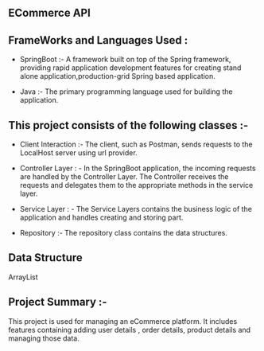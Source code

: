 ## ECommerce API

## FrameWorks and Languages Used :

- SpringBoot :- A framework built on top of the Spring framework, providing rapid application development features for creating stand alone application,production-grid Spring based application.

- Java :-
  The primary programming language used for building the application.

## This project consists of the following classes :-

- Client Interaction :- The client, such as Postman, sends requests to the LocalHost server using url provider.

- Controller Layer : - In the SpringBoot application, the incoming requests are handled by the Controller Layer. The Controller receives the requests and delegates them to the appropriate methods in the service layer.

- Service Layer : - The Service Layers contains the business logic of the application and handles creating and storing part.

- Repository :- The repository class contains the data structures.

## Data Structure

ArrayList

## Project Summary :-

This project is used for managing an eCommerce platform. It includes features containing adding user details , order details, product details and managing those data.
